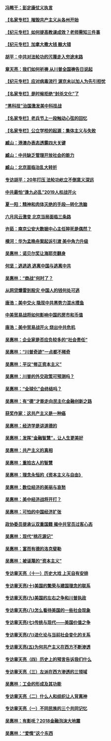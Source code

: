 #### [冯睎干：彭定康仗义执言](../pages/nsc423/n13573222.md?t=03290607) 
#### [【名家专栏】摧毁共产主义从各州开始](../pages/nsc423/n13076376.md?t=03290607) 
#### [【纪元专栏】如何提高教课成效？老师需知三件事](../pages/nsc423/n12417848.md?t=03290607) 
#### [【纪元专栏】加拿大撒大钱 酿大错](../pages/nsc423/n12406564.md?t=03290607) 
#### [胡平：中共对法轮功的污蔑走入穷途末路](../pages/nsc423/n12266737.md?t=03290607) 
#### [章天亮：我们如何祈祷 从川普全国祷告日说起](../pages/nsc423/n11944627.md?t=03290607) 
#### [【纪元专栏】应对病毒流行 渥京未以加人为先引担忧](../pages/nsc423/n11875714.md?t=03290607) 
#### [【名家专栏】是时候拒绝“封杀文化”了](../pages/nsc423/n11814093.md?t=03290607) 
#### [“黑科技”治国激发美中科技战](../pages/nsc423/n11638056.md?t=03290607) 
#### [【名家专栏】老兵节上一段触动心弦的回忆](../pages/nsc423/n11646016.md?t=03290607) 
#### [【名家专栏】公立学校的起源：集体主义与失败](../pages/nsc423/n11601833.md?t=03290607) 
#### [臧山：港澳办表态透露四大关键](../pages/nsc423/n11421628.md?t=03290607) 
#### [臧山：中共缺乏管理开放社会的能力](../pages/nsc423/n11407457.md?t=03290607) 
#### [臧山：北京面临治乱大转折](../pages/nsc423/n11406895.md?t=03290607) 
#### [专访胡平：20年打压 法轮功屹立不倒意义深远](../pages/nsc423/n11398800.md?t=03290607) 
#### [中共最怕“逢九必乱”2019人权战开火](../pages/nsc423/n11385248.md?t=03290607) 
#### [夏一阳：精神和肉体灭绝的手段—转化洗脑](../pages/nsc423/n11368250.md?t=03290607) 
#### [六月风云激变 北京当局面临三条路](../pages/nsc423/n11313668.md?t=03290607) 
#### [许茹：南京公安大数据中心主任猝死是偶然？](../pages/nsc423/n11064744.md?t=03290607) 
#### [横河：华为孟晚舟案起诉引渡 美中角力升级](../pages/nsc423/n11027230.md?t=03290607) 
#### [吴惠林：诺贝尔奖让海耶克翻身](../pages/nsc423/n10890049.md?t=03290607) 
#### [何坚：逃逃逃 逃离中国与逃离中共](../pages/nsc423/n10592891.md?t=03290607) 
#### [吴惠林：“商战”何时了？](../pages/nsc423/n10573558.md?t=03290607) 
#### [从网贷爆雷到股灾 中国人的钱何处可逃](../pages/nsc423/n10572800.md?t=03290607) 
#### [唐浩：美中交火 隐现中共黑势力混水摸鱼](../pages/nsc423/n10544040.md?t=03290607) 
#### [中美贸易战将如何影响中国的房市和币值](../pages/nsc423/n10543697.md?t=03290607) 
#### [唐浩：美中贸易战开火 烧出中共危机](../pages/nsc423/n10540126.md?t=03290607) 
#### [吴惠林：企业家是否应负较多的“社会责任”](../pages/nsc423/n10535022.md?t=03290607) 
#### [吴惠林：“川普奇迹”一点都不稀奇](../pages/nsc423/n10512808.md?t=03290607) 
#### [吴惠林：平议“修正资本主义”](../pages/nsc423/n10495724.md?t=03290607) 
#### [吴惠林：川普的外交政策可预测吗？](../pages/nsc423/n10462387.md?t=03290607) 
#### [吴惠林：“全球化”会终结吗？](../pages/nsc423/n10452838.md?t=03290607) 
#### [吴惠林：有“德”才能走向民主化金融创新之路](../pages/nsc423/n10432292.md?t=03290607) 
#### [获奖作家：这共产主义是一种癌](../pages/nsc423/n10431541.md?t=03290607) 
#### [吴惠林：经济学是讲道德的](../pages/nsc423/n10398014.md?t=03290607) 
#### [吴惠林：发挥“金融智慧”，让人生更美好](../pages/nsc423/n10375019.md?t=03290607) 
#### [吴惠林：共产主义的真相](../pages/nsc423/n10351394.md?t=03290607) 
#### [吴惠林：重拾古人的智慧](../pages/nsc423/n10337691.md?t=03290607) 
#### [吴惠林：理念永恒的《资本主义与自由》](../pages/nsc423/n10316274.md?t=03290607) 
#### [吴惠林：数位经济的美丽与哀愁](../pages/nsc423/n10292946.md?t=03290607) 
#### [吴惠林：美中经济战将开打？](../pages/nsc423/n10258825.md?t=03290607) 
#### [吴惠林：可怕的中国经济扩张](../pages/nsc423/n10219147.md?t=03290607) 
#### [政协委员提承认双重国籍 揭中共官员过客心态](../pages/nsc423/n10208809.md?t=03290607) 
#### [吴惠林：现代“桃花源记”](../pages/nsc423/n10185234.md?t=03290607) 
#### [吴惠林：富而有德的洛克斐勒](../pages/nsc423/n10142264.md?t=03290607) 
#### [吴惠林：被诬蔑的“资本主义”](../pages/nsc423/n10124816.md?t=03290607) 
#### [专访章天亮（十一）历史大戏 上天自有安排](../pages/nsc423/n10094905.md?t=03290607) 
#### [专访章天亮(十)美国的繁荣与建国理念的联系](../pages/nsc423/n10094899.md?t=03290607) 
#### [专访章天亮(九)美国的左右之争和川普执政](../pages/nsc423/n10094889.md?t=03290607) 
#### [专访章天亮(八)怎么看待美国的一些社会现象](../pages/nsc423/n10094857.md?t=03290607) 
#### [专访章天亮(七)传统与现代——美国价值之争](../pages/nsc423/n10093140.md?t=03290607) 
#### [专访章天亮(六)进化论与当前社会变化的关系](../pages/nsc423/n10092036.md?t=03290607) 
#### [专访章天亮(五)为何共产主义在西方不断渗透](../pages/nsc423/n10083620.md?t=03290607) 
#### [专访章天亮（四）历史上的预言告诉我们什么](../pages/nsc423/n10083606.md?t=03290607) 
#### [专访章天亮（三）左派在西方渗透的三领域](../pages/nsc423/n10081115.md?t=03290607) 
#### [吴惠林：工会的形成及其功能](../pages/nsc423/n10080633.md?t=03290607) 
#### [专访章天亮（二）什么人和组织让人背离神](../pages/nsc423/n10076637.md?t=03290607) 
#### [专访章天亮（一）不同民族的三个共同记忆](../pages/nsc423/n10074188.md?t=03290607) 
#### [吴惠林：有影呒？2018金融泡沫大地震](../pages/nsc423/n10040534.md?t=03290607) 
#### [吴惠林：“爱情”这个东西](../pages/nsc423/n10019423.md?t=03290607) 
